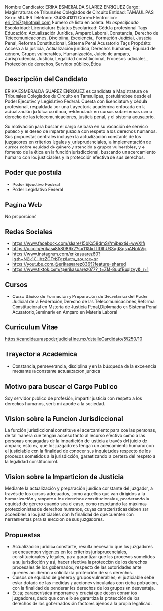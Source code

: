 Nombre Candidato: ERIKA ESMERALDA SUAREZ ENRIQUEZ
Cargo: Magistraturas de Tribunales Colegiados de Circuito
Entidad: TAMAULIPAS
Sexo: MUJER
Telefono: 8343541811
Correo Electronico: eri_2147@hotmail.com
Numero de lista en boleta: *No especificado*
Escolaridad: Licenciatura
Estatus Escolaridad: Cédula profesional
Tags Educación: Actualización Jurídica, Amparo Laboral, Constancia, Derecho de Telecomunicaciones, Disciplina, Excelencia., Formación Judicial, Justicia Penal, Reforma Constitucional, Sistema Penal Acusatorio
Tags Propósito: Acceso a la justicia, Actualización jurídica, Derechos humanos, Equidad de género, Grupos vulnerables, Humanización, Juicio de amparo, Jurisprudencia, Justicia, Legalidad constitucional, Procesos judiciales., Protección de derechos, Servidor público, Ética


## Descripción del Candidato 

ERIKA ESMERALDA SUAREZ ENRIQUEZ es candidata a Magistratura de Tribunales Colegiados de Circuito en Tamaulipas, postulándose desde el Poder Ejecutivo y Legislativo Federal. Cuenta con licenciatura y cédula profesional, respaldada por una trayectoria académica enfocada en la actualización jurídica continua, evidenciada en cursos sobre temas como derecho de las telecomunicaciones, justicia penal, y el sistema acusatorio.

Su motivación para buscar el cargo se basa en su vocación de servicio público y el deseo de impartir justicia con respeto a los derechos humanos. Sus propuestas centrales incluyen la actualización constante de los juzgadores en criterios legales y jurisprudenciales, la implementación de cursos sobre equidad de género y atención a grupos vulnerables, y el fomento de la ética en la función jurisdiccional, buscando un acercamiento humano con los justiciables y la protección efectiva de sus derechos.


## Poder que postula

- Poder Ejecutivo Federal
- Poder Legislativo Federal


## Pagina Web

No proporcionó


## Redes Sociales

- https://www.facebook.com/share/15bKo58dmS/?mibextid=wwXIfr
- https://x.com/erikasu85808652?s=11&t=ITIDlhU33qd8qspANpkVig
- https://www.instagram.com/erikasuarez60?igsh=N2k1OHhzZGFvbTgz&utm_source=qr
- https://youtube.com/@erikasuarez8365?feature=shared
- https://www.tiktok.com/@erikasuarez077?_t=ZM-8uufBuqlzvy&_r=1


## Cursos

- Curso Básico de Formación y Preparación de Secretarios del Poder Judicial de la Federación,Derecho de las Telecomunicaciones,Reforma Constitucional en Materia de Justicia Penal,Diplomado en Sistema Penal Acusatorio,Seminario en Amparo en Materia Laboral


## Curriculum Vitae

https://candidaturaspoderjudicial.ine.mx/detalleCandidato/55250/10


## Trayectoria Academica

- Constancia, perseverancia, disciplina y en la búsqueda de la excelencia mediante la constante actualización jurídica


## Motivo para buscar el Cargo Publico

Soy servidor público de profesión, impartir justicia con respeto a los derechos humanos, sería mi aporte a la sociedad.


## Vision sobre la Funcion Jurisdiccional

La función jurisdiccional constituye el acercamiento para con las personas, de tal manera que tengan acceso tanto al recurso efectivo como a las personas encargadas de la impartición de justicia a través del juicio de amparo; esto es, que los juzgadores tengan un acercamiento humano con el justiciable con la finalidad de conocer sus inquietudes respecto de los procesos sometidos a la jurisdicción, garantizando la certeza del respeto a la legalidad constitucional.


## Vision sobre la Imparticion de Justicia

Mediante la actualización y preparación jurídica constante del juzgador, a través de los cursos adecuados, como aquellos que van dirigidos a la humanización y respeto a los derechos constitucionales, ponderando la equidad de género cuando sea el caso, como respetando las máximas proteccionistas de derechos humanos, cuyas características deben ser accesibles a los justiciables con la finalidad de que cuenten con herramientas para la elección de sus juzgadores.


## Propuestas

- Actualización jurídica constante, resulta necesario que los juzgadores se encuentren vigentes en los criterios jurisprudenciales, constitucionales y legales, para garantizar que los procesos sometidos a su jurisdicción y así, hacer efectiva la protección de los derechos procesales de los gobernados, respecto de las autoridades ante quienes acudieron a solicitar la protección de sus derechos.
- Cursos de equidad de género y grupos vulnerables; el justiciable debe estar dotado de las medidas y acciones vinculadas con dicha población, con la finalidad de ponderar los derechos de los grupos en desventaja.
- Ética; característica importante y crucial que deben contar los juzgadores, dado que con ello se garantiza la protección de los derechos de los gobernados sin factores ajenos a la propia legalidad.

